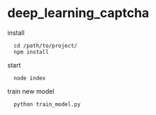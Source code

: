 # deep_learning_captcha

install

``` 
  cd /path/to/project/
  npm install
```

start
```
  node index
```


train new model

```
  python train_model.py
```
